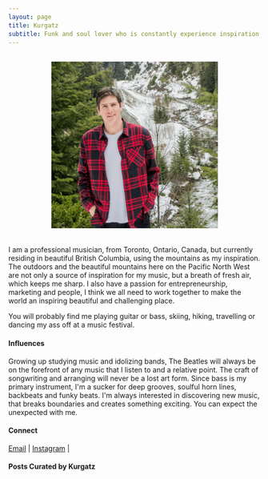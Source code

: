 ```yaml
---
layout: page
title: Kurgatz
subtitle: Funk and soul lover who is constantly experience inspiration for songwriting and creating music
---
```

<br>
<div style="text-align:center">
<img src ="/img/kurgatz.png">
</div>
<br>

I am a professional musician, from Toronto, Ontario, Canada, but currently residing in beautiful British Columbia, using the mountains as my inspiration. The outdoors and the beautiful mountains here on the Pacific North West are not only a source of inspiration for my music, but a breath of fresh air, which keeps me sharp. I also have a passion for entrepreneurship, marketing and people, I think we all need to work together to make the world an inspiring  beautiful and challenging place.  

You will probably find me playing guitar or bass, skiing, hiking, travelling or dancing my ass off at a music festival. 

#### Influences

Growing up studying music and idolizing bands, The Beatles will always be on the forefront of any music that I listen to and a relative point. The craft of songwriting and arranging will never be a lost art form. Since bass is my primary instrument, I'm a sucker for deep grooves, soulful horn lines, backbeats and funky beats. I'm always interested in discovering new music, that breaks boundaries and creates something exciting. You can expect the unexpected with me. 

#### Connect 

<a class="fa fa-envelope-o" href="mailto:akurgatn@gmail.com" target="_blank">Email</a> |
<a class="fa fa-instagram" href="https://www.instagram.com/a_kurgatz" target="_blank">Instagram</a> |

#### Posts Curated by Kurgatz
